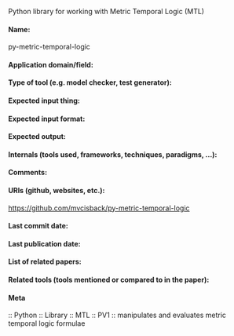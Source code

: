 Python library for working with Metric Temporal Logic (MTL)

#### Name:
py-metric-temporal-logic

#### Application domain/field:

#### Type of tool (e.g. model checker, test generator):

#### Expected input thing:

#### Expected input format:

#### Expected output:

#### Internals (tools used, frameworks, techniques, paradigms, ...):

#### Comments:

#### URIs (github, websites, etc.):
https://github.com/mvcisback/py-metric-temporal-logic

#### Last commit date:

#### Last publication date:

#### List of related papers:

#### Related tools (tools mentioned or compared to in the paper):

#### Meta
:: Python
:: Library
:: MTL
:: PV1 :: manipulates and evaluates metric temporal logic formulae